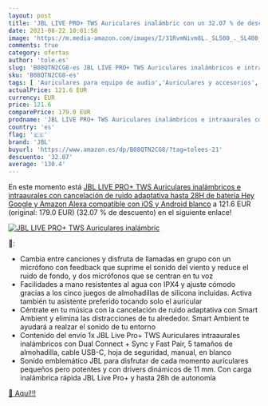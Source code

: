 ```yaml
---
layout: post
title: 'JBL LIVE PRO+ TWS Auriculares inalámbric con un 32.07 % de descuento'
date: 2021-08-22 10:01:58
image: 'https://m.media-amazon.com/images/I/31RvmNivm8L._SL500_._SL400_.jpg'
comments: true
category: ofertas
author: 'tole.es'
slug: 'B08QTN2CG8-es JBL LIVE PRO+ TWS Auriculares inalámbricos e intraaurales...'
sku: 'B08QTN2CG8-es'
tags: [ 'Auriculares para equipo de audio','Auriculares y accesorios','Electrónica','android','jbl', ]
actualPrice: 121.6 EUR
currency: EUR
price: 121.6
comparePrice: 179.0 EUR
prodname: 'JBL LIVE PRO+ TWS Auriculares inalámbricos e intraaurales con cancelación de ruido adaptativa  hasta 28H de batería  Hey Google y Amazon Alexa  compatible con iOS y Android  blanco'
country: 'es'
flag: '🇪🇸'
brand: 'JBL'
buyurl: 'https://www.amazon.es/dp/B08QTN2CG8/?tag=tolees-21'
descuento: '32.07'
average: '130.4'
---
```


En este momento está [JBL LIVE PRO+ TWS Auriculares inalámbricos e intraaurales con cancelación de ruido adaptativa  hasta 28H de batería  Hey Google y Amazon Alexa  compatible con iOS y Android  blanco](https://www.amazon.es/dp/B08QTN2CG8/?tag=tolees-21) a 121.6 EUR (original: 179.0 EUR) (32.07 %  de descuento) en el siguiente enlace!

[![JBL LIVE PRO+ TWS Auriculares inalámbric](https://m.media-amazon.com/images/I/31RvmNivm8L._SL500_._SL400_.jpg)](https://www.amazon.es/dp/B08QTN2CG8/?tag=tolees-21)

🔎:

- Cambia entre canciones y disfruta de llamadas en grupo con un micrófono con feedback que suprime el sonido del viento y reduce el ruido de fondo, y dos micrófonos que se centran en tu voz
- Facilidades a mano resistentes al agua con IPX4 y ajuste cómodo gracias a los cinco juegos de almohadillas de silicona incluidas. Activa también tu asistente preferido tocando solo el auricular
- Céntrate en tu música con la cancelación de ruido adaptativa con Smart Ambient y elimina las distracciones de tu alrededor. Smart Ambient te ayudará a realzar el sonido de tu entorno
- Contenido del envío 1x JBL Live Pro+ TWS Auriculares intraaurales inalámbricos con Dual Connect + Sync y Fast Pair, 5 tamaños de almohadilla, cable USB-C, hoja de seguridad, manual, en blanco
- Sonido emblemático JBL para disfrutar de cada momento auriculares pequeños pero potentes y con drivers dinámicos de 11 mm. Con carga inalámbrica rápida JBL Live Pro+ y hasta 28h de autonomía

[🛒 Aquí!!!](https://www.amazon.es/dp/B08QTN2CG8/?tag=tolees-21)
